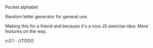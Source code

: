 Pocket alphabet

Random letter generator for general use. 

Making this for a friend and because it's a nice JS exercise idea.
More features on the way. 

v.0.1 - //TODO

